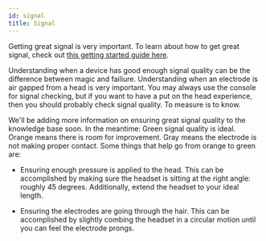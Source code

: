 ```yaml
---
id: signal
title: Signal
---
```


Getting great signal is very important. To learn about how to get great signal, check out [this getting started guide here](https://support.neurosity.co/hc/en-us/sections/360007270652-Getting-started).

Understanding when a device has good enough signal quality can be the difference between magic and failiure. Understanding when an electrode is air gapped from a head is very important. You may always use the console for signal checking, but if you want to have a put on the head experience, then you should probably check signal quality. To measure is to know.

We'll be adding more information on ensuring great signal quality to the knowledge base soon. In the meantime: Green signal quality is ideal. Orange means there is room for improvement. Gray means the electrode is not making proper contact. Some things that help go from orange to green are:

- Ensuring enough pressure is applied to the head. This can be accomplished by making sure the headset is sitting at the right angle: roughly 45 degrees. Additionally, extend the headset to your ideal length.

- Ensuring the electrodes are going through the hair. This can be accomplished by slightly combing the headset in a circular motion until you can feel the electrode prongs.
